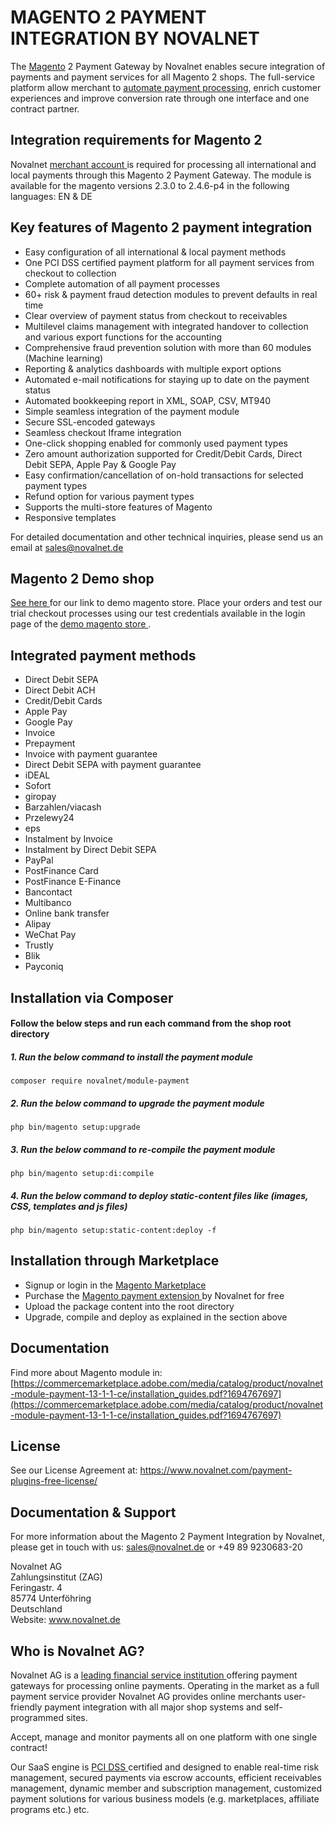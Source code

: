 # MAGENTO 2 PAYMENT INTEGRATION BY NOVALNET
The <a href="https://www.novalnet.com/modul/magento-2-payment">Magento</a> 2 Payment Gateway by Novalnet enables secure integration of payments and payment services for all Magento 2 shops. The full-service platform allow merchant to <a href="https://www.novalnet.de/produkte"> automate payment processing</a>, enrich customer experiences and improve conversion rate through one interface and one contract partner.

## Integration requirements for Magento 2
Novalnet <a href="https://www.novalnet.de/"> merchant account </a> is required for processing all international and local payments through this Magento 2 Payment Gateway. The module is available for the magento versions 2.3.0 to 2.4.6-p4 in the following languages: EN & DE

## Key features of Magento 2 payment integration
- Easy configuration of all international & local payment methods
- One PCI DSS certified payment platform for all payment services from checkout to collection
- Complete automation of all payment processes
- 60+ risk & payment fraud detection modules to prevent defaults in real time 
- Clear overview of payment status from checkout to receivables
- Multilevel claims management with integrated handover to collection and various export functions for the accounting
- Comprehensive fraud prevention solution with more than 60 modules (Machine learning) 
- Reporting & analytics dashboards with multiple export options
- Automated e-mail notifications for staying up to date on the payment status
- Automated bookkeeping report in XML, SOAP, CSV, MT940
- Simple seamless integration of the payment module
- Secure SSL-encoded gateways
- Seamless checkout Iframe integration
- One-click shopping enabled for commonly used payment types
- Zero amount authorization supported for Credit/Debit Cards, Direct Debit SEPA, Apple Pay & Google Pay
- Easy confirmation/cancellation of on-hold transactions for selected payment types
- Refund option for various payment types 
- Supports the multi-store features of Magento
- Responsive templates	

For detailed documentation and other technical inquiries, please send us an email at <a href="mailto:sales@novalnet.de"> sales@novalnet.de </a>

## Magento 2 Demo shop

<a href="https://www.novalnet.de/modul/magento-2-payment/"> See here </a> for our link to demo magento store. Place your orders and test our trial checkout processes using our test credentials available in the login page of the <a href="https://magento2.novalnet.de/"> demo magento store </a>.

## Integrated payment methods
- Direct Debit SEPA
- Direct Debit ACH
- Credit/Debit Cards 
- Apple Pay
- Google Pay
- Invoice 
- Prepayment
- Invoice with payment guarantee
- Direct Debit SEPA with payment guarantee
- iDEAL
- Sofort
- giropay
- Barzahlen/viacash
- Przelewy24
- eps
- Instalment by Invoice
- Instalment by Direct Debit SEPA
- PayPal
- PostFinance Card
- PostFinance E-Finance
- Bancontact
- Multibanco
- Online bank transfer
- Alipay
- WeChat Pay
- Trustly
- Blik
- Payconiq

## Installation via Composer

#### Follow the below steps and run each command from the shop root directory
 ##### 1. Run the below command to install the payment module
 ```
 composer require novalnet/module-payment
 ```
 ##### 2. Run the below command to upgrade the payment module
 ```
 php bin/magento setup:upgrade
 ```
 ##### 3. Run the below command to re-compile the payment module
 ```
 php bin/magento setup:di:compile
 ```
 ##### 4. Run the below command to deploy static-content files like (images, CSS, templates and js files)
 ```
 php bin/magento setup:static-content:deploy -f
 ```
 
 ## Installation through Marketplace
 - Signup or login in the <a href="https://marketplace.magento.com/">Magento Marketplace </a>
 - Purchase the <a href="https://marketplace.magento.com/novalnet-module-payment.html"> Magento payment extension </a> by Novalnet for free
 - Upload the package content into the root directory
 - Upgrade, compile and deploy as explained in the section above
 
 ## Documentation
Find more about Magento module in: [https://commercemarketplace.adobe.com/media/catalog/product/novalnet-module-payment-13-1-1-ce/installation_guides.pdf?1694767697](https://commercemarketplace.adobe.com/media/catalog/product/novalnet-module-payment-13-1-1-ce/installation_guides.pdf?1694767697)<br>


## License  
See our License Agreement at: https://www.novalnet.com/payment-plugins-free-license/

## Documentation & Support
For more information about the Magento 2 Payment Integration by Novalnet, please get in touch with us: <a href="mailto:sales@novalnet.de"> sales@novalnet.de </a> or +49 89 9230683-20<br>

Novalnet AG<br>
Zahlungsinstitut (ZAG)<br>
Feringastr. 4<br>
85774 Unterföhring<br>
Deutschland<br>
Website: www.novalnet.de 

## Who is Novalnet AG?
<p>Novalnet AG is a <a href="https://www.novalnet.de/zahlungsinstitut"> leading financial service institution </a> offering payment gateways for processing online payments. Operating in the market as a full payment service provider Novalnet AG provides online merchants user-friendly payment integration with all major shop systems and self-programmed sites.</p> 
<p>Accept, manage and monitor payments all on one platform with one single contract!</p>
<p>Our SaaS engine is <a href="https://www.novalnet.de/pci-dss-zertifizierung"> PCI DSS </a> certified and designed to enable real-time risk management, secured payments via escrow accounts, efficient receivables management, dynamic member and subscription management, customized payment solutions for various business models (e.g. marketplaces, affiliate programs etc.) etc.</p>
